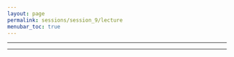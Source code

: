 ```yaml
---
layout: page
permalink: sessions/session_9/lecture
menubar_toc: true
---
```


<script src="{{ site.baseurl }}/assets/js/vanilla-back-to-top.min.js"></script>
<script>addBackToTop()</script>


---

<object data="assets/Statistical_Genetics_Functional_Genomics_Lecture_Final.pdf" width="1000" height="1000" type='application/pdf'></object>

---